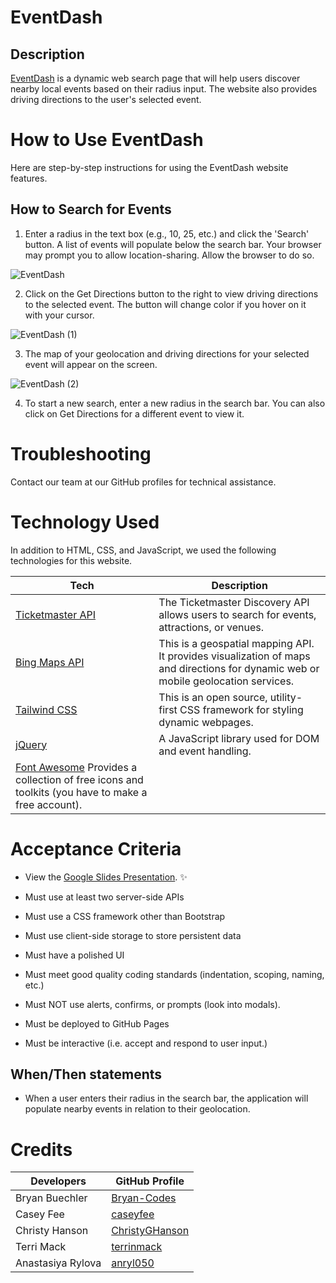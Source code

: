 # EventDash

## Description

[EventDash](https://caseyfee.github.io/EventDash/) is a dynamic web search page that will help users discover nearby local events based on their radius input. The website also provides driving directions to the user's selected event.

# How to Use EventDash

Here are  step-by-step instructions for using the EventDash website features.

## How to Search for Events
1. Enter a radius in the text box (e.g., 10, 25, etc.) and click the 'Search' button. A list of events will populate below the search bar. Your browser may prompt you to allow location-sharing. Allow the browser to do so.

![EventDash](https://user-images.githubusercontent.com/118693401/219531900-0edbefac-198c-4f20-ad11-914ebb167796.png)



2. Click on the Get Directions button to the right to view driving directions to the selected event. The button will change color if you hover on it with your cursor.

![EventDash (1)](https://user-images.githubusercontent.com/118693401/219531992-9178ccc5-e629-45a5-adb1-56cf3fb5c7d1.png)



3. The map of your geolocation and driving directions for your selected event will appear on the screen.

![EventDash (2)](https://user-images.githubusercontent.com/118693401/219532114-9a9daa84-ef07-43d9-bc6a-28d49dd751c4.png)



4. To start a new search, enter a new radius in the search bar. You can also click on Get Directions for a different event to view it.

# Troubleshooting

Contact our team at our GitHub profiles for technical assistance.

# Technology Used

In addition to HTML, CSS, and JavaScript, we used the following technologies for this website.

| Tech         | Description |
| ----------- | ----------- |
| [Ticketmaster API](https://developer.ticketmaster.com/) | The Ticketmaster Discovery API allows users to search for events, attractions, or venues. |
| [Bing Maps API](https://learn.microsoft.com/en-us/bingmaps/) |  This is a geospatial mapping API. It provides visualization of maps and directions for dynamic web or mobile geolocation services. |
| [Tailwind CSS](https://tailwindcss.com/) | This is an open source, utility-first CSS framework for styling dynamic webpages.|
| [jQuery](https://jquery.com/) | A JavaScript library used for DOM and event handling. |
| [Font Awesome](https://fontawesome.com/) Provides a collection of free icons and toolkits (you have to make a free account). |


# Acceptance Criteria

* View the [Google Slides Presentation](https://docs.google.com/presentation/d/1ql_dwRZoohJV3LKtCjuISpeVdkXhfl-6_2kuPeaoEF8/edit#slide=id.g29f43f0a72_0_10). ✨

* Must use at least two server-side APIs
* Must use a CSS framework other than Bootstrap
* Must use client-side storage to store persistent data
* Must have a polished UI
* Must meet good quality coding standards (indentation, scoping, naming, etc.)
* Must NOT use alerts, confirms, or prompts (look into modals).
* Must be deployed to GitHub Pages
* Must be interactive (i.e. accept and respond to user input.)

## When/Then statements
* When a user enters their radius in the search bar, the application will populate nearby events in relation to their geolocation.


# Credits 

| Developers         | GitHub Profile|
| -----------  | ----------- |
|Bryan Buechler | [Bryan-Codes](https://github.com/Bryan-Codes)  |
|Casey Fee|[caseyfee](https://github.com/caseyfee)
|Christy Hanson |[ChristyGHanson](https://github.com/ChristyGHanson) |
|Terri Mack |[terrinmack](https://github.com/terrinmack)
|Anastasiya Rylova|[anryl050](https://github.com/anryl050)
